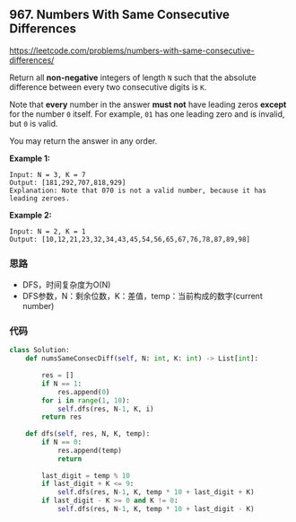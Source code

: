 ## 967. Numbers With Same Consecutive Differences

https://leetcode.com/problems/numbers-with-same-consecutive-differences/

Return all **non-negative** integers of length `N` such that the absolute difference between every two consecutive digits is `K`.

Note that **every** number in the answer **must not** have leading zeros **except** for the number `0` itself. For example, `01` has one leading zero and is invalid, but `0` is valid.

You may return the answer in any order.

**Example 1:**

```
Input: N = 3, K = 7
Output: [181,292,707,818,929]
Explanation: Note that 070 is not a valid number, because it has leading zeroes.
```

**Example 2:**

```
Input: N = 2, K = 1
Output: [10,12,21,23,32,34,43,45,54,56,65,67,76,78,87,89,98]
```

### 思路

- DFS，时间复杂度为O(N)
- DFS参数，N：剩余位数，K：差值，temp：当前构成的数字(current number)

### 代码

```python
class Solution:
    def numsSameConsecDiff(self, N: int, K: int) -> List[int]:
        
        res = []
        if N == 1:
            res.append(0)
        for i in range(1, 10):
            self.dfs(res, N-1, K, i)
        return res
    
    def dfs(self, res, N, K, temp):
        if N == 0:
            res.append(temp)
            return
        
        last_digit = temp % 10
        if last_digit + K <= 9:
            self.dfs(res, N-1, K, temp * 10 + last_digit + K)
        if last_digit - K >= 0 and K != 0:
            self.dfs(res, N-1, K, temp * 10 + last_digit - K)
            
```

